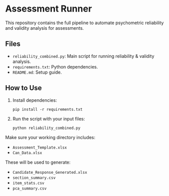 # Assessment Runner

This repository contains the full pipeline to automate psychometric reliability and validity analysis for assessments.

## Files

- `reliability_combined.py`: Main script for running reliability & validity analysis.
- `requirements.txt`: Python dependencies.
- `README.md`: Setup guide.

## How to Use

1. Install dependencies:
   ```
   pip install -r requirements.txt
   ```

2. Run the script with your input files:
   ```
   python reliability_combined.py
   ```

Make sure your working directory includes:
- `Assessment_Template.xlsx`
- `Can_Data.xlsx`

These will be used to generate:
- `Candidate_Response_Generated.xlsx`
- `section_summary.csv`
- `item_stats.csv`
- `pca_summary.csv`
